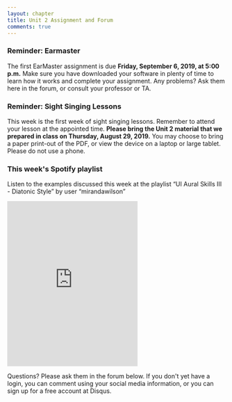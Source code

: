 ```yaml
---
layout: chapter
title: Unit 2 Assignment and Forum
comments: true
---
```


### Reminder: Earmaster 

The first EarMaster assignment is due **Friday, September 6, 2019, at 5:00 p.m.** Make sure you have downloaded your software in plenty of time to learn how it works and complete your assignment. Any problems? Ask them here in the forum, or consult your professor or TA.

### Reminder: Sight Singing Lessons 

This week is the first week of sight singing lessons. Remember to attend your lesson at the appointed time. **Please bring the Unit 2 material that we prepared in class on Thursday, August 29, 2019.** You may choose to bring a paper print-out of the PDF, or view the device on a laptop or large tablet. Please do not use a phone.

### This week's Spotify playlist

Listen to the examples discussed this week at the playlist “UI Aural Skills III - Diatonic Style” by user “mirandawilson”

<iframe src="https://open.spotify.com/embed/playlist/0EnkRmPvWoH8w2dhbcQEkI" width="300" height="380" frameborder="0" allowtransparency="true" allow="encrypted-media"></iframe>

Questions? Please ask them in the forum below. If you don't yet have a login, you can comment using your social media information, or you can sign up for a free account at Disqus.